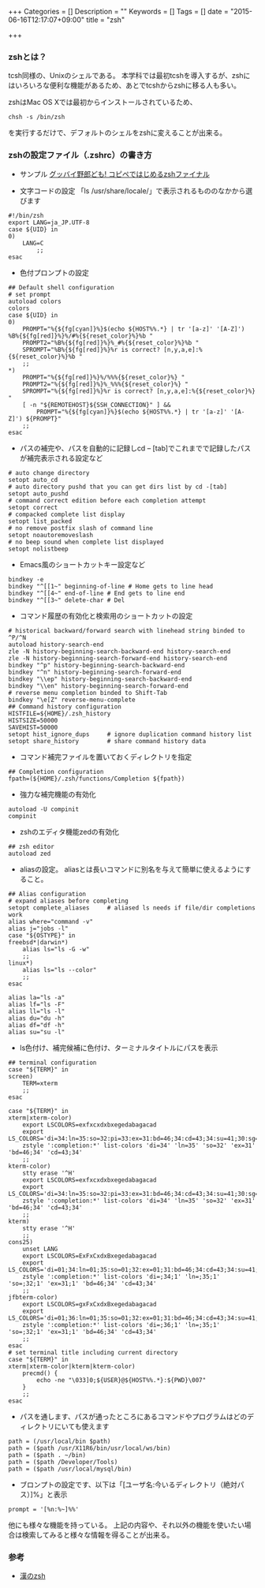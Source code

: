 +++
Categories = []
Description = ""
Keywords = []
Tags = []
date = "2015-06-16T12:17:07+09:00"
title = "zsh"

+++

### zshとは？

tcsh同様の、Unixのシェルである。
本学科では最初tcshを導入するが、zshにはいろいろな便利な機能があるため、あとでtcshからzshに移る人も多い。

zshはMac OS Xでは最初からインストールされているため、
```
chsh -s /bin/zsh
```
を実行するだけで、デフォルトのシェルをzshに変えることが出来る。

### zshの設定ファイル（.zshrc）の書き方

- サンプル
[グッバイ野郎ども! コピペではじめるzshファイナル](http://news.mynavi.jp/column/zsh/024/)


- 文字コードの設定
「ls /usr/share/locale/」で表示されるもののなかから選びます
```
#!/bin/zsh
export LANG=ja_JP.UTF-8
case ${UID} in
0)
    LANG=C
        ;;
esac
```

- 色付プロンプトの設定
```
## Default shell configuration
# set prompt
autoload colors
colors
case ${UID} in
0)
    PROMPT="%{${fg[cyan]}%}$(echo ${HOST%%.*} | tr '[a-z]' '[A-Z]') %B%{${fg[red]}%}%/#%{${reset_color}%}%b "
    PROMPT2="%B%{${fg[red]}%}%_#%{${reset_color}%}%b "
    SPROMPT="%B%{${fg[red]}%}%r is correct? [n,y,a,e]:%{${reset_color}%}%b "
    ;;
*)
    PROMPT="%{${fg[red]}%}%/%%%{${reset_color}%} "
    PROMPT2="%{${fg[red]}%}%_%%%{${reset_color}%} "
    SPROMPT="%{${fg[red]}%}%r is correct? [n,y,a,e]:%{${reset_color}%} "
    [ -n "${REMOTEHOST}${SSH_CONNECTION}" ] && 
        PROMPT="%{${fg[cyan]}%}$(echo ${HOST%%.*} | tr '[a-z]' '[A-Z]') ${PROMPT}"
    ;;
esac
```

- パスの補完や、パスを自動的に記録しcd – [tab]でこれまでで記録したパスが補完表示される設定など
```
# auto change directory
setopt auto_cd
# auto directory pushd that you can get dirs list by cd -[tab]
setopt auto_pushd
# command correct edition before each completion attempt
setopt correct
# compacked complete list display
setopt list_packed
# no remove postfix slash of command line
setopt noautoremoveslash
# no beep sound when complete list displayed
setopt nolistbeep
```


- Emacs風のショートカットキー設定など
```
bindkey -e
bindkey "^[[1~" beginning-of-line # Home gets to line head
bindkey "^[[4~" end-of-line # End gets to line end
bindkey "^[[3~" delete-char # Del
```

- コマンド履歴の有効化と検索用のショートカットの設定
```
# historical backward/forward search with linehead string binded to ^P/^N
autoload history-search-end
zle -N history-beginning-search-backward-end history-search-end
zle -N history-beginning-search-forward-end history-search-end
bindkey "^p" history-beginning-search-backward-end
bindkey "^n" history-beginning-search-forward-end
bindkey "\\ep" history-beginning-search-backward-end
bindkey "\\en" history-beginning-search-forward-end
# reverse menu completion binded to Shift-Tab
bindkey "\e[Z" reverse-menu-complete
## Command history configuration
HISTFILE=${HOME}/.zsh_history
HISTSIZE=50000
SAVEHIST=50000
setopt hist_ignore_dups     # ignore duplication command history list
setopt share_history        # share command history data
```

- コマンド補完ファイルを置いておくディレクトリを指定
```
## Completion configuration
fpath=(${HOME}/.zsh/functions/Completion ${fpath})
```

- 強力な補完機能の有効化
```
autoload -U compinit
compinit
```

- zshのエディタ機能zedの有効化
```
## zsh editor
autoload zed
```

- aliasの設定。
aliasとは長いコマンドに別名を与えて簡単に使えるようにすること。
```
## Alias configuration
# expand aliases before completing
setopt complete_aliases     # aliased ls needs if file/dir completions work
alias where="command -v"
alias j="jobs -l"
case "${OSTYPE}" in
freebsd*|darwin*)
    alias ls="ls -G -w"
    ;;
linux*)
    alias ls="ls --color"
    ;;
esac

alias la="ls -a"
alias lf="ls -F"
alias ll="ls -l"
alias du="du -h"
alias df="df -h"
alias su="su -l"
```
- ls色付け、補完候補に色付け、ターミナルタイトルにパスを表示
```
## terminal configuration
case "${TERM}" in
screen)
    TERM=xterm
    ;;
esac

case "${TERM}" in
xterm|xterm-color)
    export LSCOLORS=exfxcxdxbxegedabagacad
    export LS_COLORS='di=34:ln=35:so=32:pi=33:ex=31:bd=46;34:cd=43;34:su=41;30:sg=46;30:tw=42;30:ow=43;30'
    zstyle ':completion:*' list-colors 'di=34' 'ln=35' 'so=32' 'ex=31' 'bd=46;34' 'cd=43;34'
    ;;
kterm-color)
    stty erase '^H'
    export LSCOLORS=exfxcxdxbxegedabagacad
    export LS_COLORS='di=34:ln=35:so=32:pi=33:ex=31:bd=46;34:cd=43;34:su=41;30:sg=46;30:tw=42;30:ow=43;30'
    zstyle ':completion:*' list-colors 'di=34' 'ln=35' 'so=32' 'ex=31' 'bd=46;34' 'cd=43;34'
    ;;
kterm)
    stty erase '^H'
    ;;
cons25)
    unset LANG
    export LSCOLORS=ExFxCxdxBxegedabagacad
    export LS_COLORS='di=01;34:ln=01;35:so=01;32:ex=01;31:bd=46;34:cd=43;34:su=41;30:sg=46;30:tw=42;30:ow=43;30'
    zstyle ':completion:*' list-colors 'di=;34;1' 'ln=;35;1' 'so=;32;1' 'ex=31;1' 'bd=46;34' 'cd=43;34'
    ;;
jfbterm-color)
    export LSCOLORS=gxFxCxdxBxegedabagacad
    export LS_COLORS='di=01;36:ln=01;35:so=01;32:ex=01;31:bd=46;34:cd=43;34:su=41;30:sg=46;30:tw=42;30:ow=43;30'
    zstyle ':completion:*' list-colors 'di=;36;1' 'ln=;35;1' 'so=;32;1' 'ex=31;1' 'bd=46;34' 'cd=43;34'
    ;;
esac
# set terminal title including current directory
case "${TERM}" in
xterm|xterm-color|kterm|kterm-color)
    precmd() {
        echo -ne "\033]0;${USER}@${HOST%%.*}:${PWD}\007"
    }
    ;;
esac
```
- パスを通します、パスが通ったところにあるコマンドやプログラムはどのディレクトリにいても使えます
```
path = (/usr/local/bin $path)
path = ($path /usr/X11R6/bin/usr/local/ws/bin)
path = ($path . ~/bin)
path = ($path /Developer/Tools)
path = ($path /usr/local/mysql/bin)
```
- ブロンプトの設定です、以下は「[ユーザ名:今いるディレクトリ（絶対パス）]%」と表示
```
prompt = '[%n:%~]%%'
```
他にも様々な機能を持っている。
上記の内容や、それ以外の機能を使いたい場合は検索してみると様々な情報を得ることが出来る。


### 参考
- [漢のzsh](http://journal.mycom.co.jp/column/zsh/index.html)
